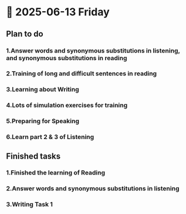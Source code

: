 # 📅 2025-06-13 Friday

## Plan to do
### 1.Answer words and synonymous substitutions in listening, and synonymous substitutions in reading
### 2.Training of long and difficult sentences in reading
### 3.Learning about Writing
### 4.Lots of simulation exercises for training
### 5.Preparing for Speaking
### 6.Learn part 2 & 3 of Listening

## Finished tasks
### 1.Finished the learning of Reading
### 2.Answer words and synonymous substitutions in listening 
### 3.Writing Task 1
